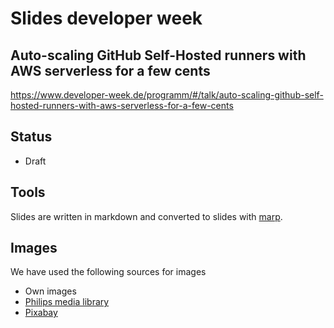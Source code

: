 # Slides developer week

## Auto-scaling GitHub Self-Hosted runners with AWS serverless for a few cents

https://www.developer-week.de/programm/#/talk/auto-scaling-github-self-hosted-runners-with-aws-serverless-for-a-few-cents


## Status

- Draft


## Tools

Slides are written in markdown and converted to slides with [marp](https://marp.app/).

## Images

We have used the following sources for images

- Own images
- [Philips media library](https://www.philips.com/a-w/about/news/media-library.html)
- [Pixabay](https://pixabay.com/)

